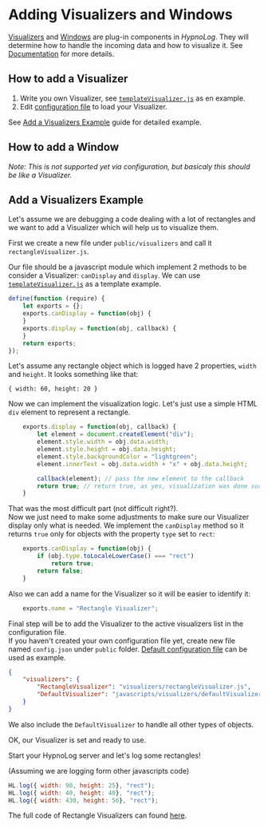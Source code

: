 Adding Visualizers and Windows
=============================

[Visualizers][visualizers documentation] and [Windows][windows documentation]
are plug-in components in *HypnoLog*. They will determine how to handle the
incoming data and how to visualize it. See [Documentation] for more details.

## How to add a Visualizer

1. Write you own Visualizer, see [`templateVisualizer.js`] as en example.
2. Edit [configuration file][configurations documentation] to load your Visualizer.

See [Add a Visualizers Example](#add-a-visualizers-example) guide for detailed
example.

## How to add a Window

*Note: This is not supported yet via configuration, but basicaly this should be
like a Visualizer.*

## Add a Visualizers Example

Let's assume we are debugging a code dealing with a lot of rectangles and we
want to add a Visualizer which will help us to visualize them.

First we create a new file under `public/visualizers` and call it
`rectangleVisualizer.js`.

Our file should be a javascript module which implement 2 methods to be consider
a Visualizer: `canDisplay` and `display`. We can use [`templateVisualizer.js`] as a
template example.
```javascript
define(function (require) {
    let exports = {};
    exports.canDisplay = function(obj) {
    }
    exports.display = function(obj, callback) {
    }
    return exports;
});
```

Let's assume any rectangle object which is logged have 2 properties, `width` and
`height`. It looks something like that:
```
{ width: 60, height: 20 }
```

Now we can implement the visualization logic. Let's just use a simple
HTML `div` element to represent a rectangle.
```javascript
    exports.display = function(obj, callback) {
        let element = document.createElement("div");
        element.style.width = obj.data.width;
        element.style.height = obj.data.height;
        element.style.backgroundColor = "lightgreen";
        element.innerText = obj.data.width + "x" + obj.data.height;

        callback(element); // pass the new element to the callback
        return true; // return true, as yes, visualization was done successfully
    }
```

That was the most difficult part (not difficult right?).  
Now we just need to make some adjustments to make sure our Visualizer display
only what is needed. We implement the `canDisplay` method so it returns `true`
only for objects with the property `type` set to  `rect`:
```javascript
    exports.canDisplay = function(obj) {
        if (obj.type.toLocaleLowerCase() === "rect")
            return true;
        return false;
    }
```

Also we can add a name for the Visualizer so it will be easier to identify it:
```javascript
    exports.name = "Rectangle Visualizer";
```

Final step will be to add the Visualizer to the active visualizers list in the
configuration file.  
If you haven't created your own configuration file yet, create new file named
`config.json` under `public` folder. [Default configuration file] can be used
as example.
```json
{
    "visualizers": {
        "RectangleVisualizer": "visualizers/rectangleVisualizer.js",
        "DefaultVisualizer": "javascripts/visualizers/defaultVisualizer.js"
    }
}
```
We also include the `DefaultVisualizer` to handle all other types of objects.

OK, our Visualizer is set and ready to use.

Start your HypnoLog server and let's log some rectangles!

(Assuming we are logging form other javascripts code)
```javascript
HL.log({ width: 90, height: 25}, "rect");
HL.log({ width: 40, height: 40}, "rect");
HL.log({ width: 430, height: 56}, "rect");
```

The full code of Rectangle Visualizers can found [here][`rectangleVisualizer.js`].

[documentation]: HypnoLog-documentation.md
[visualizers documentation]: HypnoLog-documentation.md#visualizers
[windows documentation]: HypnoLog-documentation.md#windows
[configurations documentation]: HypnoLog-documentation.md#configurations
[`templateVisualizer.js`]: ../public/javascripts/visualizers/templateVisualizer.js
[Default configuration file]: ../public/default-config.json
[`rectangleVisualizer.js`]: rectangleVisualizer.js
